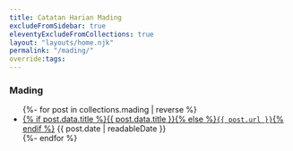 ```yaml
---
title: Catatan Harian Mading
excludeFromSidebar: true
eleventyExcludeFromCollections: true
layout: "layouts/home.njk"
permalink: "/mading/"
override:tags:
---
```


<div id="posts">
  <h3>Mading</h3>
  <ul>
{%- for post in collections.mading | reverse %}
  <li>
    <a href="{{ post.url | url }}">{% if post.data.title %}{{ post.data.title }}{% else %}<code>{{ post.url }}</code>{% endif %}</a>
    <time  datetime="{{ post.date | htmlDateString }}">{{ post.date | readableDate }}</time>
  </li>
{%- endfor %}
</ul>
</div>